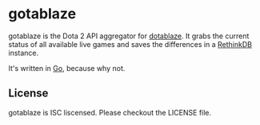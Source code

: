 gotablaze
=========

gotablaze is the Dota 2 API aggregator for
[dotablaze](https://github.com/ifo/dotablaze).
It grabs the current status of all available live games and saves the
differences in a [RethinkDB](http://rethinkdb.com/) instance.

It's written in [Go](https://golang.org/), because why not.

## License

gotablaze is ISC liscensed.
Please checkout the LICENSE file.
